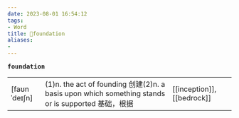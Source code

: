 ```yaml
---
date: 2023-08-01 16:54:12
tags: 
- Word
title: 📖foundation
aliases: 
- 
---
```


<pre><strong>foundation</strong></pre>
|   |   |   |
|---|---|---|
|[faʊnˈdeɪʃn]|(1)n. the act of founding 创建(2)n. a basis upon which something stands or is supported 基础，根据|[[inception]], [[bedrock]]|